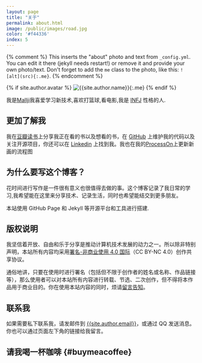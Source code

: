 ```yaml
---
layout: page
title: "关于"
permalink: about.html
image: /public/images/road.jpg
color: '#f44336'
index: 5
---
```



{% comment %}
This inserts the "about" photo and text from `_config.yml`.
You can edit it there (jekyll needs restart!) or remove it and provide your own photo/text.
Don't forget to add the `me` class to the photo, like this: `![alt](src){:.me}`.
{% endcomment %}

{% if site.author.avatar %}
![{{site.author.name}}]({{site.author.avatar}}){:.me}
{% endif %}


我是<u>Mallji</u>我喜爱学习新技术,喜欢打篮球,看电影,我是 [INFJ](http://www.personalitypage.com/INFJ.html) 性格的人.


## 更加了解我

我在[豆瓣读书](https://book.douban.com/people/mallji/)上分享我正在看的书以及想看的书，在 [GitHub](https://github.com/Mallji) 上维护我的代码以及关注开源项目，你还可以在 [Linkedin](https://www.linkedin.com/in/Mallji) 上找到我。我也在我的[ProcessOn](https://www.processon.com/u/6470bf7ccc72ee05d011e6d3)上更新新画的流程图



## 为什么要写这个博客？

花时间进行写作是一件很有意义也很值得去做的事。这个博客记录了我日常的学习,我希望能在这里来分享技术、记录生活，同时也希望能结交到更多朋友。

本站使用 GitHub Page 和 Jekyll 等开源平台和工具进行搭建.

## 版权说明

我坚信着开放、自由和乐于分享是推动计算机技术发展的动力之一。所以除非特别声明，本站所有内容均采用[署名-非商业使用 4.0 国际](https://creativecommons.org/licenses/by-nc/4.0/deed.zh)（CC BY-NC 4.0）创作共享协议。

通俗地讲，只要在使用时进行署名（包括但不限于创作者的姓名或名称、作品链接等），那么使用者可以对本站所有内容进行转载、节选、二次创作，但不得将本作品用于商业目的。你在使用本站内容的同时，烦请[留言告知](https://github.com/myanbin/talk/issues/new)。

## 联系我

如果需要私下联系我，请发邮件到 [{{site.author.email}}](mailto:{{site.author.email}})，或通过 QQ 发送消息。你也可以通过页面左下角的链接给我留言。

## 请我喝一杯咖啡 {#buymeacoffee}

[//]: # (如若阁下觉得本站内容对你有所帮助，通过以下赞赏码来支持本人。此举将激励作者写出更好的文章。)

[//]: # ()
[//]: # (![Buy me a coffee]&#40;/public/images/buymeacoffee.jpg&#41;{:.center})

